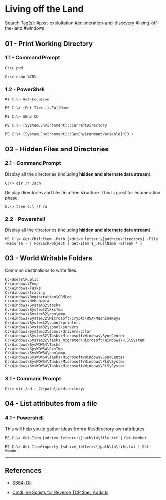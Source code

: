 # Living off the Land

Search Tag(s): #post-exploitation #enumeration-and-discovery #living-off-the-land #windows

## 01 - Print Working Directory

### 1.1 - Command Prompt

```
C:\> pwd

C:\> echo %CD%
```

### 1.2 - PowerShell

```
PS C:\> Get-Location

PS C:\> (Get-Item .).FullName

PS C:\> $Env:CD

PS C:\> [System.Environment]::CurrentDirectory

PS C:\> [System.Environment]::GetEnvironmentVariable('CD')
```

## 02 - Hidden Files and Directories

### 2.1 - Command Prompt

Display all the directories (including **hidden and alternate data stream**).

```
C:\> dir /r /a:h
```

Display directories and files in a tree structure. This is great for enumeration phase.

```
C:\> tree C:\ /f /a
```

### 2.2 - Powershell

Display all the directories (including **hidden and alternate data stream**).

```
PS C:\> Get-ChildItem -Path [<drive_letter:\]path\to\directory] -File -Recurse - | ForEach-Object { Get-Item $_.FullName -Stream * }
```

## 03 - World Writable Folders

Common destinations to write files.

```
C:\Users\Public
C:\Windows\Temp
C:\Windows\Tasks
C:\Windows\tracing
C:\Windows\Registration\CRMLog
C:\Windows\debug\wia
C:\Windows\System32\tasks
C:\Windows\System32\FxsTmp
C:\Windows\System32\com\dmp
C:\Windows\System32\Microsoft\Crypto\RSA\MachineKeys
C:\Windows\System32\spool\printers
C:\Windows\System32\spool\servers
C:\Windows\System32\spool\drivers\color
C:\Windows\System32\Tasks\Microsoft\Windows\SyncCenter
C:\Windows\System32\tasks_migrated\Microsoft\Windows\PLS\System
C:\Windows\SysWOW64\Tasks
C:\Windows\SysWOW64\FxsTmp
C:\Windows\SysWOW64\com\dmp
C:\Windows\SysWOW64\Tasks\Microsoft\Windows\SyncCenter
C:\Windows\SysWOW64\Tasks\Microsoft\Windows\PLA\System
C:\Windows\SysWOW64\Tasks\Microsoft\Windows\PLS\System
```

### 3.1 - Command Prompt

```
C:\> dir /ad-r C:\path\to\directory\
```

## 04 - List attributes from a file

### 4.1 - Powershell

This will help you to gather ideas from a file/directory own attributes.

```
PS C:\> Get-Item [<drive_letter>:\]path\to\file.txt | Get-Member

PS C:\> Get-ItemProperty [<drive_letter>:\]path\to\file.txt | Get-Member
```

---
## References

- [SS64: Dir](https://ss64.com/nt/dir.html)

- [CmdLine Scripts for Reverse TCP Shell Addicts](https://github.com/r00t-3xp10it/venom/wiki/CmdLine-%26-Scripts-for-reverse-TCP-shell-addicts)